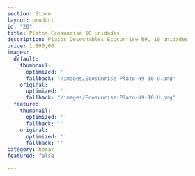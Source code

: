 ```yaml
---
section: Store
layout: product
id: "20"
title: Platos Ecosunrise 10 unidades
description: Platos Desechables Ecosunrise N9, 10 unidades
price: 1.800,00
images:
  default:
    thumbnail:
      optimized: ''
      fallback: "/images/Ecosunrise-Plato-N9-10-U.png"
    original:
      optimized: ''
      fallback: "/images/Ecosunrise-Plato-N9-10-U.png"
  featured:
    thumbnail:
      optimized: ''
      fallback: ''
    original:
      optimized: ''
      fallback: ''
category: hogar
featured: false

---
```

